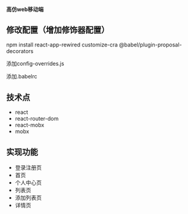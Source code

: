 #### 高仿web移动端

## 修改配置（增加修饰器配置）
npm install react-app-rewired customize-cra @babel/plugin-proposal-decorators

添加config-overrides.js

添加.babelrc

## 技术点

* react
* react-router-dom
* react-mobx
* mobx

## 实现功能
* 登录注册页
* 首页
* 个人中心页
* 列表页
* 添加列表页
* 详情页